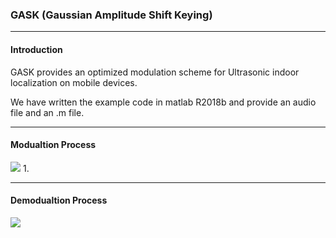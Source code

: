 ### GASK (Gaussian Amplitude Shift Keying)
---
#### Introduction

GASK provides an optimized modulation scheme for Ultrasonic indoor localization on mobile devices.

We have written the example code in matlab R2018b and provide an audio file and an .m file.

------

#### Modualtion Process
![](https://github.com/JinseKwon/GASK/image/GASK_modulation.png)
1. 

------

#### Demodualtion Process
![](https://github.com/JinseKwon/GASK/image/GASK_demodulation.png)


